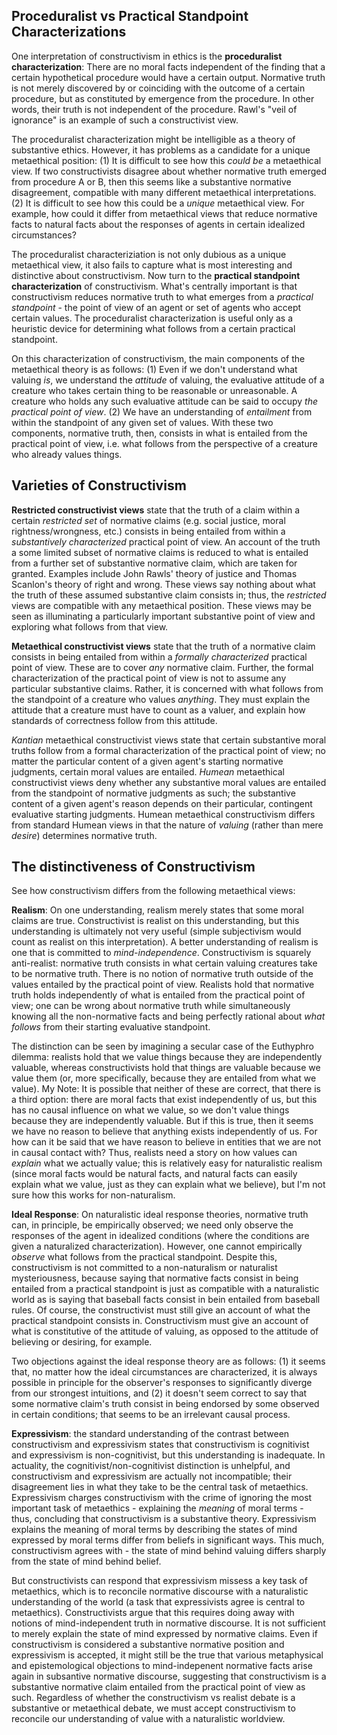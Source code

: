 ## Proceduralist vs Practical Standpoint Characterizations

One interpretation of constructivism in ethics is the **proceduralist characterization**: There are no moral facts independent of the finding that a certain hypothetical procedure would have a certain output. Normative truth is not merely discovered by or coinciding with the outcome of a certain procedure, but as constituted by emergence from the procedure. In other words, their truth is not independent of the procedure. Rawl's "veil of ignorance" is an example of such a constructivist view.

The proceduralist characterization might be intelligible as a theory of substantive ethics. However, it has problems as a candidate for a unique metaethical position: (1) It is difficult to see how this *could be* a metaethical view. If two constructivists disagree about whether normative truth emerged from procedure A or B, then this seems like a substantive normative disagreement, compatible with many different metaethical interpretations. (2) It is difficult to see how this could be a *unique* metaethical view. For example, how could it differ from metaethical views that reduce normative facts to natural facts about the responses of agents in certain idealized circumstances?

The proceduralist characteriziation is not only dubious as a unique metaethical view, it also fails to capture what is most interesting and distinctive about constructivism. Now turn to the **practical standpoint characterization** of constructivism. What's centrally important is that constructivism reduces normative truth to what emerges from a *practical standpoint* - the point of view of an agent or set of agents who accept certain values. The proceduralist characterization is useful only as a heuristic device for determining what follows from a certain practical standpoint.

On this characterization of constructivism, the main components of the metaethical theory is as follows: (1) Even if we don't understand what valuing *is*, we understand the *attitude* of valuing, the evaluative attitude of a creature who takes certain thing to be reasonable or unreasonable. A creature who holds any such evaluative attitude can be said to occupy *the practical point of view*. (2) We have an understanding of *entailment* from within the standpoint of any given set of values. With these two components, normative truth, then, consists in what is entailed from the practical point of view, i.e. what follows from the perspective of a creature who already values things.

## Varieties of Constructivism

**Restricted constructivist views** state that the truth of a claim within a certain *restricted set* of normative claims (e.g. social justice, moral rightness/wrongness, etc.) consists in being entailed from within a *substantively characterized* practical point of view. An account of the truth a some limited subset of normative claims is reduced to what is entailed from a further set of substantive normative claim, which are taken for granted. Examples include John Rawls' theory of justice and Thomas Scanlon's theory of right and wrong. These views say nothing about what the truth of these assumed substantive claim consists in; thus, the *restricted* views are compatible with any metaethical position. These views may be seen as illuminating a particularly important substantive point of view and exploring what follows from that view.  

**Metaethical constructivist views** state that the truth of a normative claim consists in being entailed from within a *formally characterized* practical point of view. These are to cover *any* normative claim. Further, the formal characterization of the practical point of view is not to assume any particular substantive claims. Rather, it is concerned with what follows from the standpoint of a creature who values *anything*. They must explain the attitude that a creature must have to count as a valuer, and explain how standards of correctness follow from this attitude. 

*Kantian* metaethical constructivist views state that certain substantive moral truths follow from a formal characterization of the practical point of view; no matter the particular content of a given agent's starting normative judgments, certain moral values are entailed. *Humean* metaethical constructivist views deny whether any substantive moral values are entailed from the standpoint of normative judgments as such; the substantive content of a given agent's reason depends on their particular, contingent evaluative starting judgments. Humean metaethical constructivism differs from standard Humean views in that the nature of *valuing* (rather than mere *desire*) determines normative truth. 

## The distinctiveness of Constructivism

See how constructivism differs from the following metaethical views:

**Realism**: On one understanding, realism merely states that some moral claims are true. Constructivist is realist on this understanding, but this understanding is ultimately not very useful (simple subjectivism would count as realist on this interpretation). A better understanding of realism is one that is committed to *mind-independence*. Constructivism is squarely anti-realist: normative truth consists in what certain valuing creatures take to be normative truth. There is no notion of normative truth outside of the values entailed by the practical point of view. Realists hold that normative truth holds independently of what is entailed from the practical point of view; one can be wrong about normative truth while simultaneously knowing all the non-normative facts and being perfectly rational about *what follows* from their starting evaluative standpoint.

The distinction can be seen by imagining a secular case of the Euthyphro dilemma: realists hold that we value things because they are independently valuable, whereas constructivists hold that things are valuable because we value them (or, more specifically, because they are entailed from what we value). My Note: It is possible that neither of these are correct, that there is a third option: there are moral facts that exist independently of us, but this has no causal influence on what we value, so we don't value things because they are independently valuable. But if this is true, then it seems we have no reason to believe that anything exists independently of us. For how can it be said that we have reason to believe in entities that we are not in causal contact with? Thus, realists need a story on how values can *explain* what we actually value; this is relatively easy for naturalistic realism (since moral facts would be natural facts, and natural facts can easily explain what we value, just as they can explain what we believe), but I'm not sure how this works for non-naturalism. 

**Ideal Response**: On naturalistic ideal response theories, normative truth can, in principle, be empirically observed; we need only observe the responses of the agent in idealized conditions (where the conditions are given a naturalized characterization). However, one cannot empirically *observe* what follows from the practical standpoint. Despite this, constructivism is not committed to a non-naturalism or naturalist mysteriousness, because saying that normative facts consist in being entailed from a practical standpoint is just as compatible with a naturalistic world as is saying that baseball facts consist in bein entailed from baseball rules. Of course, the constructivist must still give an account of what the practical standpoint consists in. Constructivism must give an account of what is constitutive of the attitude of valuing, as opposed to the attitude of believing or desiring, for example.

Two objections against the ideal response theory are as follows: (1) it seems that, no matter how the ideal circumstances are characterized, it is always possible in principle for the observer's responses to significantly diverge from our strongest intuitions, and (2) it doesn't seem correct to say that some normative claim's truth consist in being endorsed by some observed in certain conditions; that seems to be an irrelevant causal process.

**Expressivism**: the standard understanding of the contrast between constructivism and expressivism states that constructivism is cognitivist and expressivism is non-cognitivist, but this understanding is inadequate. In actuality, the cognitivist/non-cognitivist distinction is unhelpful, and constructivism and expressivism are actually not incompatible; their disagreement lies in what they take to be the central task of metaethics. Expressivism charges constructivism with the crime of ignoring the most important task of metaethics - explaining the *meaning* of moral terms - thus, concluding that constructivism is a substantive theory. Expressivism explains the meaning of moral terms by describing the states of mind expressed by moral terms differ from beliefs in significant ways. This much, constructivism agrees with - the state of mind behind valuing differs sharply from the state of mind behind belief.

But constructivists can respond that expressivism missess a key task of metaethics, which is to reconcile normative discourse with a naturalistic understanding of the world (a task that expressivists agree is central to metaethics). Constructivists argue that this requires doing away with notions of mind-independent truth in normative discourse. It is not sufficient to merely explain the state of mind expressed by normative claims. Even if constructivism is considered a substantive normative position and expressivism is accepted, it might still be the true that various metaphysical and epistemological objections to mind-indepenent normative facts arise again in subsantive normative discourse, suggesting that constructivism is a substantive normative claim entailed from the practical point of view as such. Regardless of whether the constructivism vs realist debate is a substantive or metaethical debate, we must accept constructivism to reconcile our understanding of value with a naturalistic worldview.
